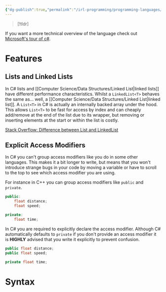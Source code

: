```yaml
---
{"dg-publish":true,"permalink":"/irl-programming/programming-languages/c-sharp/","tags":["unfinished"]}
---
```


> [!tldr]
> 

If you want a more technical overview of the language check out [Microsoft's tour of c#](https://learn.microsoft.com/en-us/dotnet/csharp/tour-of-csharp/).
# Features

## Lists and Linked Lists 

In C# lists and [[Computer Science/Data Structures/Linked List\|linked lists]] have different performance characteristics. Whilst a `LinkedList<T>` behaves the same as... well, a [[Computer Science/Data Structures/Linked List\|linked list]]. A `List<T>` in C# is actually an internally backed array under the hood. This allows `List<T>` to be fast for access by index and can cheaply add/remove at the end of the list due to its wrapper, but removing or inserting elements at the start or within the list is costly.

[Stack Overflow: Difference between List and LinkedList](https://stackoverflow.com/questions/4279020/difference-between-listt-and-linkedlistt)

## Explicit Access Modifiers

In C# you can't group access modifiers like you do in some other languages. This makes it a bit longer to write, but means that you won't introduce strange bugs in your code by moving a variable or have to scroll to the top to see which access modifier you are using.

For instance in C++ you can group access modifiers like `public` and `private`.
```cpp
public:
	float distance;
	float speed;

private:
	float time;
```

In C# you are required to explicitly declare the access modifier. Although C# automatically defaults to `private` if you don't provide an access modifier it is **HIGHLY** advised that you write it explicitly to prevent confusion.
```csharp
public float distance;
public float speed;

private float time;
```
# Syntax

